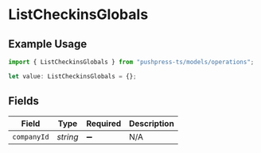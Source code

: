 # ListCheckinsGlobals

## Example Usage

```typescript
import { ListCheckinsGlobals } from "pushpress-ts/models/operations";

let value: ListCheckinsGlobals = {};
```

## Fields

| Field              | Type               | Required           | Description        |
| ------------------ | ------------------ | ------------------ | ------------------ |
| `companyId`        | *string*           | :heavy_minus_sign: | N/A                |